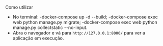 Como utilizar 
 - No terminal:
      -docker-compose up -d --build;
      -docker-compose exec web python manage.py migrate;
      -docker-compose exec web python manage.py collectstatic --no-input.
  - Abra o navegador e vá para `http://127.0.0.1:8000/` para ver a aplicação em execução.
